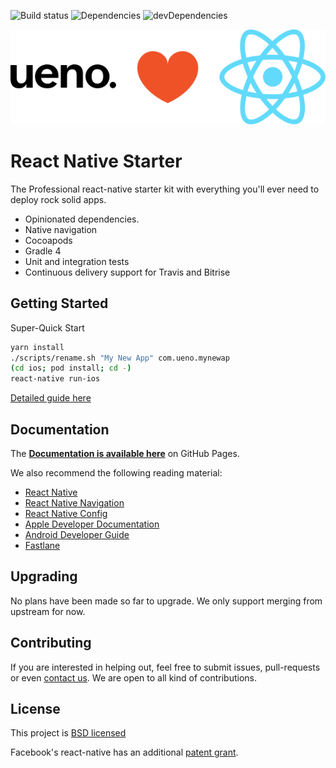 ![Build status](https://travis-ci.org/ueno-llc/react-native-starter.svg?branch=master) ![Dependencies](https://david-dm.org/ueno-llc/react-native-starter/status.svg) ![devDependencies](https://david-dm.org/ueno-llc/react-native-starter/dev-status.svg)

![Ueno](/docs/_ueno-loves-react.png)

# React Native Starter

The Professional react-native starter kit with everything you'll ever need to deploy rock solid apps.

 - Opinionated dependencies.
 - Native navigation
 - Cocoapods
 - Gradle 4
 - Unit and integration tests
 - Continuous delivery support for Travis and Bitrise

## Getting Started

Super-Quick Start

```bash
yarn install
./scripts/rename.sh "My New App" com.ueno.mynewap
(cd ios; pod install; cd -)
react-native run-ios
```

[Detailed guide here](https://ueno-llc.github.io/react-native-starter/#/GETTING_STARTED)

## Documentation

The **[Documentation is available here](https://ueno-llc.github.io/react-native-starter)** on GitHub Pages.

We also recommend the following reading material:
 - [React Native](https://facebook.github.io/react-native/)
 - [React Native Navigation](wix.github.io/react-native-navigation/)
 - [React Native Config](https://github.com/luggit/react-native-config)
 - [Apple Developer Documentation](https://developer.apple.com/documentation/)
 - [Android Developer Guide](https://developer.android.com/guide/index.html)
 - [Fastlane](https://docs.fastlane.tools)

## Upgrading

No plans have been made so far to upgrade.
We only support merging from upstream for now.

## Contributing

If you are interested in helping out, feel free to submit issues, pull-requests or even [contact us](mailto:birkir@ueno.co). We are open to all kind of contributions.

## License

This project is [BSD licensed](/LICENSE.md)

Facebook's react-native has an additional [patent grant](https://github.com/facebook/react-native/blob/master/PATENTS).
